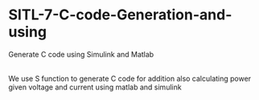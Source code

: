 # SITL-7-C-code-Generation-and-using
Generate C code using Simulink and Matlab

</br> We use S function to generate C code for addition also calculating power given voltage and current using matlab and simulink
